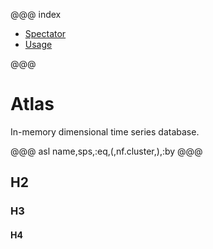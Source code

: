 @@@ index

* [Spectator](spectator/index.md)
* [Usage](tutorial.md)

@@@

# Atlas

In-memory dimensional time series database.

@@@ asl
name,sps,:eq,(,nf.cluster,),:by
@@@

## H2

### H3

#### H4
